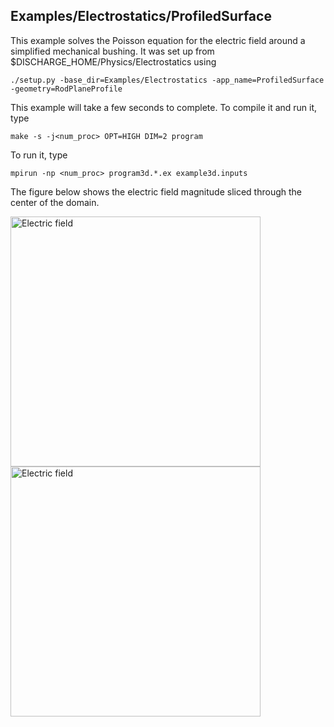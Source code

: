 ## Examples/Electrostatics/ProfiledSurface

This example solves the Poisson equation for the electric field around a simplified mechanical bushing.
It was set up from $DISCHARGE_HOME/Physics/Electrostatics using

```./setup.py -base_dir=Examples/Electrostatics -app_name=ProfiledSurface -geometry=RodPlaneProfile```

This example will take a few seconds to complete.
To compile it and run it, type

```make -s -j<num_proc> OPT=HIGH DIM=2 program```

To run it, type

```mpirun -np <num_proc> program3d.*.ex example3d.inputs```

The figure below shows the electric field magnitude sliced through the center of the domain. 

<img src="full.png" alt="Electric field" width="400"/>
<img src="closeup.png" alt="Electric field" width="400"/>